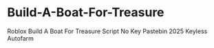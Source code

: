 # Build-A-Boat-For-Treasure
Roblox Build A Boat For Treasure Script No Key Pastebin 2025 Keyless Autofarm
